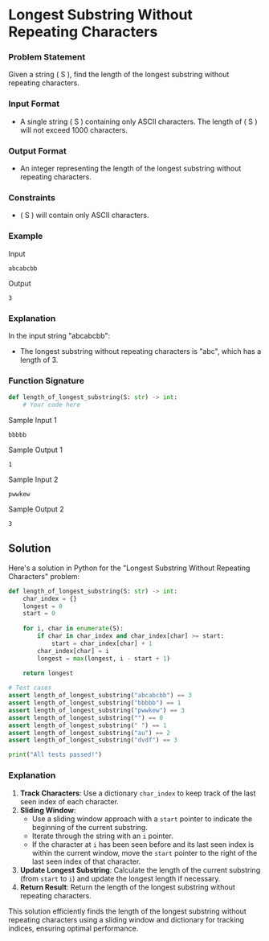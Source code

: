 # Longest Substring Without Repeating Characters

### Problem Statement

Given a string \( S \), find the length of the longest substring without repeating characters.

### Input Format

- A single string \( S \) containing only ASCII characters. The length of \( S \) will not exceed 1000 characters.

### Output Format

- An integer representing the length of the longest substring without repeating characters.

### Constraints

- \( S \) will contain only ASCII characters.

### Example

Input 
```
abcabcbb
```

Output 
```
3
```

### Explanation

In the input string "abcabcbb":
- The longest substring without repeating characters is "abc", which has a length of 3.

### Function Signature
```python
def length_of_longest_substring(S: str) -> int:
    # Your code here
```

Sample Input 1
```
bbbbb
```

Sample Output 1
```
1
```

Sample Input 2
```
pwwkew
```

Sample Output 2
```
3
```

## Solution

Here's a solution in Python for the "Longest Substring Without Repeating Characters" problem:

```python
def length_of_longest_substring(S: str) -> int:
    char_index = {}
    longest = 0
    start = 0
    
    for i, char in enumerate(S):
        if char in char_index and char_index[char] >= start:
            start = char_index[char] + 1
        char_index[char] = i
        longest = max(longest, i - start + 1)
    
    return longest

# Test cases
assert length_of_longest_substring("abcabcbb") == 3
assert length_of_longest_substring("bbbbb") == 1
assert length_of_longest_substring("pwwkew") == 3
assert length_of_longest_substring("") == 0
assert length_of_longest_substring(" ") == 1
assert length_of_longest_substring("au") == 2
assert length_of_longest_substring("dvdf") == 3

print("All tests passed!")
```

### Explanation

1. **Track Characters**: Use a dictionary `char_index` to keep track of the last seen index of each character.
2. **Sliding Window**:
   - Use a sliding window approach with a `start` pointer to indicate the beginning of the current substring.
   - Iterate through the string with an `i` pointer.
   - If the character at `i` has been seen before and its last seen index is within the current window, move the `start` pointer to the right of the last seen index of that character.
3. **Update Longest Substring**: Calculate the length of the current substring (from `start` to `i`) and update the longest length if necessary.
4. **Return Result**: Return the length of the longest substring without repeating characters.

This solution efficiently finds the length of the longest substring without repeating characters using a sliding window and dictionary for tracking indices, ensuring optimal performance.